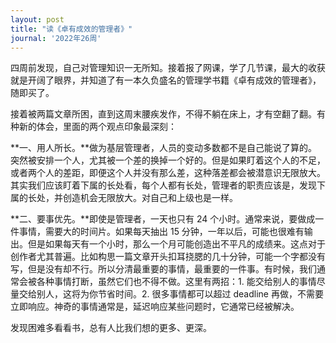 ```yaml
---
layout: post
title: "读《卓有成效的管理者》"
journal: '2022年26周'
---
```


四周前发现，自己对管理知识一无所知。接着报了网课，学了几节课，最大的收获就是开阔了眼界，并知道了有一本久负盛名的管理学书籍《卓有成效的管理者》，随即买了。

接着被两篇文章所困，直到这周末腰疾发作，不得不躺在床上，才有空翻了翻。有种新的体会，里面的两个观点印象最深刻：

**一、用人所长。**做为基层管理者，人员的变动多数都不是自己能说了算的。突然被安排一个人，尤其被一个差的换掉一个好的。但是如果盯着这个人的不足，或者两个人的差距，即便这个人并没有那么差，这种落差都会被潜意识无限放大。其实我们应该盯着下属的长处看，每个人都有长处，管理者的职责应该是，发现下属的长处，并创造机会无限放大。对自己和上级也是一样。

**二、要事优先。**即使是管理者，一天也只有 24 个小时。通常来说，要做成一件事情，需要大的时间片。如果每天抽出 15 分钟，一年以后，可能也很难有输出。但是如果每天有一个小时，那么一个月可能创造出不平凡的成绩来。这点对于创作者尤其普遍。比如构思一篇文章开头扣耳挠腮的几十分钟，可能一个字都没有写，但是没有却不行。所以分清最重要的事情，最重要的一件事。有时候，我们通常会被各种事情打断，虽然它们也不得不做。这里有两招：1. 能交给别人的事情尽量交给别人，这将为你节省时间。2. 很多事情都可以超过 deadline 再做，不需要立即响应。神奇的事情通常是，延迟响应某些问题时，它通常已经被解决。

发现困难多看看书，总有人比我们想的更多、更深。
